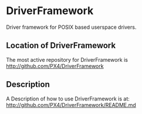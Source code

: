 # DriverFramework

Driver framework for POSIX based userspace drivers.

## Location of DriverFramework

The most active repository for DriverFramework is http://github.com/PX4/DriverFramework

## Description

A Description of how to use DriverFramework is at: http://github.com/PX4/DriverFramework/README.md
